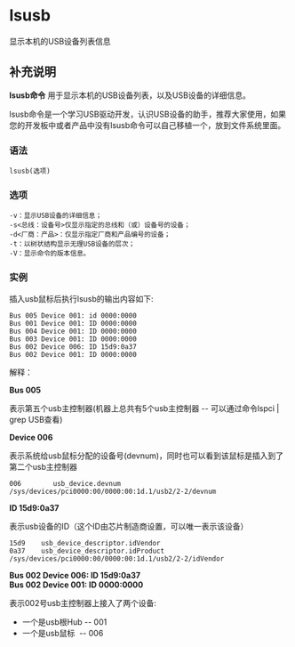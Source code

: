 lsusb
===

显示本机的USB设备列表信息

## 补充说明

**lsusb命令** 用于显示本机的USB设备列表，以及USB设备的详细信息。

lsusb命令是一个学习USB驱动开发，认识USB设备的助手，推荐大家使用，如果您的开发板中或者产品中没有lsusb命令可以自己移植一个，放到文件系统里面。

### 语法  

```shell
lsusb(选项)
```

### 选项  

```shell
-v：显示USB设备的详细信息；
-s<总线：设备号>仅显示指定的总线和（或）设备号的设备；
-d<厂商：产品>：仅显示指定厂商和产品编号的设备；
-t：以树状结构显示无理USB设备的层次；
-V：显示命令的版本信息。
```

### 实例  

插入usb鼠标后执行lsusb的输出内容如下:

```shell
Bus 005 Device 001: id 0000:0000 
Bus 001 Device 001: ID 0000:0000 
Bus 004 Device 001: ID 0000:0000 
Bus 003 Device 001: ID 0000:0000 
Bus 002 Device 006: ID 15d9:0a37 
Bus 002 Device 001: ID 0000:0000 
```

解释：

 **Bus 005** 

表示第五个usb主控制器(机器上总共有5个usb主控制器 -- 可以通过命令lspci | grep USB查看)

 **Device 006** 

表示系统给usb鼠标分配的设备号(devnum)，同时也可以看到该鼠标是插入到了第二个usb主控制器

```shell
006        usb_device.devnum
/sys/devices/pci0000:00/0000:00:1d.1/usb2/2-2/devnum
```

 **ID 15d9:0a37** 

表示usb设备的ID（这个ID由芯片制造商设置，可以唯一表示该设备）

```shell
15d9    usb_device_descriptor.idVendor
0a37    usb_device_descriptor.idProduct
/sys/devices/pci0000:00/0000:00:1d.1/usb2/2-2/idVendor
```

**Bus 002 Device 006: ID 15d9:0a37  
Bus 002 Device 001: ID 0000:0000**

表示002号usb主控制器上接入了两个设备:

* 一个是usb根Hub -- 001 
* 一个是usb鼠标  -- 006


<!-- Linux命令行搜索引擎：https://jaywcjlove.github.io/linux-command/ -->